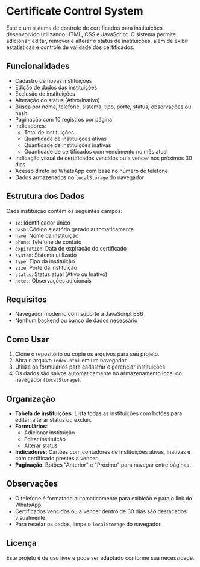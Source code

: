 # Certificate Control System

Este é um sistema de controle de certificados para instituições, desenvolvido utilizando HTML, CSS e JavaScript. O sistema permite adicionar, editar, remover e alterar o status de instituições, além de exibir estatísticas e controle de validade dos certificados.

## Funcionalidades

- Cadastro de novas instituições
- Edição de dados das instituições
- Exclusão de instituições
- Alteração do status (Ativo/Inativo)
- Busca por nome, telefone, sistema, tipo, porte, status, observações ou hash
- Paginação com 10 registros por página
- Indicadores:
  - Total de instituições
  - Quantidade de instituições ativas
  - Quantidade de instituições inativas
  - Quantidade de certificados com vencimento no mês atual
- Indicação visual de certificados vencidos ou a vencer nos próximos 30 dias
- Acesso direto ao WhatsApp com base no número de telefone
- Dados armazenados no `localStorage` do navegador

## Estrutura dos Dados

Cada instituição contém os seguintes campos:

- `id`: Identificador único
- `hash`: Código aleatório gerado automaticamente
- `name`: Nome da instituição
- `phone`: Telefone de contato
- `expiration`: Data de expiração do certificado
- `system`: Sistema utilizado
- `type`: Tipo da instituição
- `size`: Porte da instituição
- `status`: Status atual (Ativo ou Inativo)
- `notes`: Observações adicionais

## Requisitos

- Navegador moderno com suporte a JavaScript ES6
- Nenhum backend ou banco de dados necessário

## Como Usar

1. Clone o repositório ou copie os arquivos para seu projeto.
2. Abra o arquivo `index.html` em um navegador.
3. Utilize os formulários para cadastrar e gerenciar instituições.
4. Os dados são salvos automaticamente no armazenamento local do navegador (`localStorage`).

## Organização

- **Tabela de instituições**: Lista todas as instituições com botões para editar, alterar status ou excluir.
- **Formulários**:
  - Adicionar instituição
  - Editar instituição
  - Alterar status
- **Indicadores**: Cartões com contadores de instituições ativas, inativas e com certificado prestes a vencer.
- **Paginação**: Botões "Anterior" e "Próximo" para navegar entre páginas.

## Observações

- O telefone é formatado automaticamente para exibição e para o link do WhatsApp.
- Certificados vencidos ou a vencer dentro de 30 dias são destacados visualmente.
- Para resetar os dados, limpe o `localStorage` do navegador.

## Licença

Este projeto é de uso livre e pode ser adaptado conforme sua necessidade.
